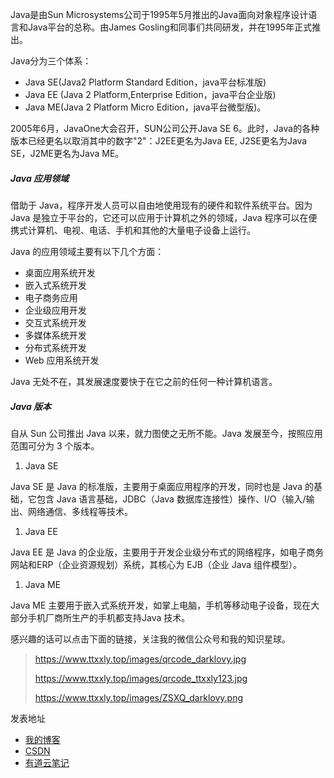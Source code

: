 Java是由Sun Microsystems公司于1995年5月推出的Java面向对象程序设计语言和Java平台的总称。由James Gosling和同事们共同研发，并在1995年正式推出。

Java分为三个体系：

- Java SE(Java2 Platform Standard Edition，java平台标准版)
- Java EE (Java 2 Platform,Enterprise Edition，java平台企业版)
- Java ME(Java 2 Platform Micro Edition，java平台微型版)。

2005年6月，JavaOne大会召开，SUN公司公开Java SE 6。此时，Java的各种版本已经更名以取消其中的数字"2"：J2EE更名为Java EE, J2SE更名为Java SE，J2ME更名为Java ME。

##### Java 应用领域

借助于 Java，程序开发人员可以自由地使用现有的硬件和软件系统平台。因为 Java 是独立于平台的，它还可以应用于计算机之外的领域，Java 程序可以在便携式计算机、电视、电话、手机和其他的大量电子设备上运行。

Java 的应用领域主要有以下几个方面：

- 桌面应用系统开发
- 嵌入式系统开发
- 电子商务应用
- 企业级应用开发
- 交互式系统开发
- 多媒体系统开发
- 分布式系统开发
- Web 应用系统开发

Java 无处不在，其发展速度要快于在它之前的任何一种计算机语言。

##### Java 版本

自从 Sun 公司推出 Java 以来，就力图使之无所不能。Java 发展至今，按照应用范围可分为 3 个版本。

1. Java SE

Java SE 是 Java 的标准版，主要用于桌面应用程序的开发，同时也是 Java 的基础，它包含 Java 语言基础，JDBC（Java 数据库连接性）操作、I/O（输入/输出、网络通信、多线程等技术。

1. Java EE 

Java EE 是 Java 的企业版，主要用于开发企业级分布式的网络程序，如电子商务网站和ERP（企业资源规划）系统，其核心为 EJB（企业 Java 组件模型）。

1. Java ME

Java ME 主要用于嵌入式系统开发，如掌上电脑，手机等移动电子设备，现在大部分手机厂商所生产的手机都支持Java 技术。



感兴趣的话可以点击下面的链接，关注我的微信公众号和我的知识星球。

> https://www.ttxxly.top/images/qrcode_darklovy.jpg
>
> https://www.ttxxly.top/images/qrcode_ttxxly123.jpg
>
> https://www.ttxxly.top/images/ZSXQ_darklovy.png



发表地址

* [我的博客](https://www.ttxxly.top/2018/08/05/Java-%E7%AE%80%E4%BB%8B/)
* [CSDN](https://blog.csdn.net/jdliyao/article/details/81452361)
* [有道云笔记](http://note.youdao.com/noteshare?id=08cca75b7ac066e93a2fac491d65709e&sub=3D69156F9BAD4487B49650A341A2DF74) 
